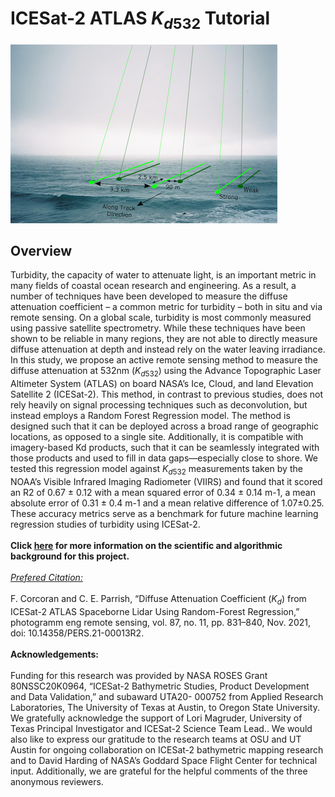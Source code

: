 # ICESat-2 ATLAS $K_{d532}$ Tutorial
<img src="ICESat2_Schematic.png"></img>
## Overview
Turbidity, the capacity of water to attenuate light, is an important metric in many fields of coastal ocean research and engineering. As a result, a number of techniques have been developed to measure the diffuse attenuation coefficient – a common metric for turbidity – both in situ and via remote sensing. On a global scale, turbidity is most commonly measured using passive satellite spectrometry. While these techniques have been shown to be reliable in many regions, they are not able to directly measure diffuse attenuation at depth and instead rely on the water leaving irradiance. In this study, we propose an active remote sensing method to measure the diffuse attenuation at 532nm ($K_{d532}$) using the Advance Topographic Laser Altimeter System (ATLAS) on board NASA’s Ice, Cloud, and land Elevation Satellite 2 (ICESat-2). This method, in contrast to previous studies, does not rely heavily on signal processing techniques such as deconvolution, but instead employs a Random Forest Regression model. The method is designed such that it can be deployed across a broad range of geographic locations, as opposed to a single site. Additionally, it is compatible with imagery-based Kd products, such that it can be seamlessly integrated with those products and used to fill in data gaps—especially close to shore. We tested this regression model against $K_{d532}$ measurements taken by the NOAA’s Visible Infrared Imaging Radiometer (VIIRS) and found that it scored an R2 of 0.67 ± 0.12 with a mean squared error of 0.34 ± 0.14 m-1, a mean absolute error of 0.31 ± 0.4 m-1 and a mean relative difference of 1.07±0.25. These accuracy metrics serve as a benchmark for future machine learning regression studies of turbidity using ICESat-2.
<br></br>
**Click [here](https://orst.library.ingentaconnect.com/content/asprs/pers/2021/00000087/00000011/art00011) for more information on the scientific and algorithmic background for this project.** 
<br></br> 
*<u>Prefered Citation:</u>*
<br></br>
F. Corcoran and C. E. Parrish, “Diffuse Attenuation Coefficient ($K_{d}$) from ICESat-2 ATLAS Spaceborne Lidar Using Random-Forest Regression,” photogramm eng remote sensing, vol. 87, no. 11, pp. 831–840, Nov. 2021, doi: 10.14358/PERS.21-00013R2.
<br></br>
**Acknowledgements:**
<br></br>
Funding for this research was provided by NASA ROSES Grant
80NSSC20K0964, “ICESat-2 Bathymetric Studies, Product
Development and Data Validation,” and subaward UTA20-
000752 from Applied Research Laboratories, The University
of Texas at Austin, to Oregon State University. We gratefully
acknowledge the support of Lori Magruder, University
of Texas Principal Investigator and ICESat-2 Science Team
Lead.. We would also like to express our gratitude to the
research teams at OSU and UT Austin for ongoing collaboration
on ICESat-2 bathymetric mapping research and to David
Harding of NASA’s Goddard Space Flight Center for technical
input. Additionally, we are grateful for the helpful comments
of the three anonymous reviewers.
